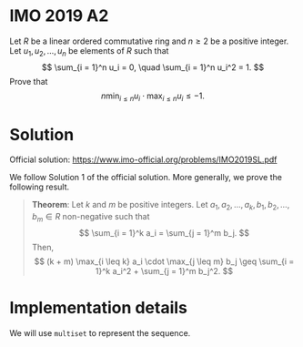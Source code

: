 # IMO 2019 A2

Let $R$ be a linear ordered commutative ring and $n \geq 2$ be a positive integer.
Let $u_1, u_2, \ldots, u_n$ be elements of $R$ such that
$$ \sum_{i = 1}^n u_i = 0, \quad \sum_{i = 1}^n u_i^2 = 1. $$
Prove that
$$ n \min_{i \leq n} u_i \cdot \max_{i \leq n} u_i \leq -1. $$



# Solution

Official solution: <https://www.imo-official.org/problems/IMO2019SL.pdf>

We follow Solution 1 of the official solution.
More generally, we prove the following result.

> __Theorem__:
> Let $k$ and $m$ be positive integers.
> Let $a_1, a_2, \ldots, a_k, b_1, b_2, \ldots, b_m \in R$ non-negative such that
> $$ \sum_{i = 1}^k a_i = \sum_{j = 1}^m b_j. $$
> Then,
> $$ (k + m) \max_{i \leq k} a_i \cdot \max_{j \leq m} b_j \geq \sum_{i = 1}^k a_i^2 + \sum_{j = 1}^m b_j^2. $$



# Implementation details

We will use `multiset` to represent the sequence.
